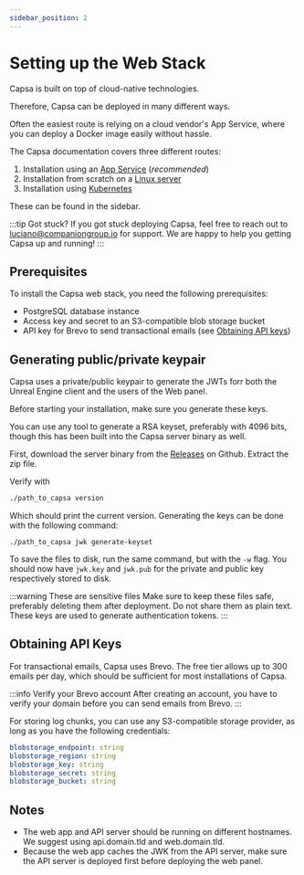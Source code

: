 ```yaml
---
sidebar_position: 2
---
```


# Setting up the Web Stack

Capsa is built on top of cloud-native technologies.

Therefore, Capsa can be deployed in many different ways.

Often the easiest route is relying on a cloud vendor's App Service, where you can deploy a Docker image easily without hassle.

The Capsa documentation covers three different routes:

1. Installation using an [App Service](./app-service.md) (_recommended_)
2. Installation from scratch on a [Linux server](./linux.md)
3. Installation using [Kubernetes](./kubernetes.md)

These can be found in the sidebar.

:::tip Got stuck?
If you got stuck deploying Capsa, feel free to reach out to [luciano@companiongroup.io](mailto:luciano@companiongroup.io) for support. We are happy to help you getting Capsa up and running!
:::

## Prerequisites

To install the Capsa web stack, you need the following prerequisites:
- PostgreSQL database instance
- Access key and secret to an S3-compatible blob storage bucket
- API key for Brevo to send transactional emails (see [Obtaining API keys](#obtaining-api-keys))

## Generating public/private keypair

Capsa uses a private/public keypair to generate the JWTs forr both the Unreal Engine client and the users of the Web panel.

Before starting your installation, make sure you generate these keys.

You can use any tool to generate a RSA keyset, preferably with 4096 bits, though this has been built into the Capsa server binary as well.

First, download the server binary from the [Releases](https://github.com/capsa-gg/capsa/releases) on Github. Extract the zip file.

Verify with

```sh
./path_to_capsa version
```

Which should print the current version. Generating the keys can be done with the following command:

```
./path_to_capsa jwk generate-keyset
```

To save the files to disk, run the same command, but with the `-w` flag. You should now have `jwk.key` and `jwk.pub` for the private and public key respectively stored to disk.

:::warning These are sensitive files
Make sure to keep these files safe, preferably deleting them after deployment. Do not share them as plain text. These keys are used to generate authentication tokens.
:::

## Obtaining API Keys

For transactional emails, Capsa uses Brevo. The free tier allows up to 300 emails per day, which should be sufficient for most installations of Capsa.

:::info Verify your Brevo account
After creating an account, you have to verify your domain before you can send emails from Brevo.
:::

For storing log chunks, you can use any S3-compatible storage provider, as long as you have the following credentials:

```yaml
blobstorage_endpoint: string
blobstorage_region: string
blobstorage_key: string
blobstorage_secret: string
blobstorage_bucket: string
```

## Notes

- The web app and API server should be running on different hostnames. We suggest using api.domain.tld and web.domain.tld.
- Because the web app caches the JWK from the API server, make sure the API server is deployed first before deploying the web panel.
